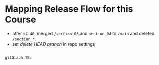 # Mapping Release Flow for this Course

* after `s4.40`, merged `/section_03` and `section_04` to `/main` and deleted `/section_*`. 
* set _delete HEAD branch_ in repo settings

```mermaid

gitGraph TB:

```